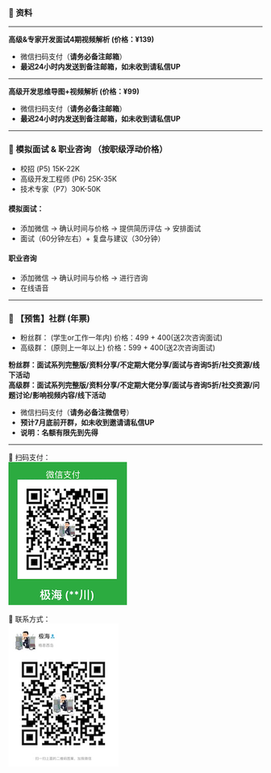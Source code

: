 ### ️🌟 资料
------
**高级&专家开发面试4期视频解析 (价格：¥139)**
- 微信扫码支付（**请务必备注邮箱**） 
- **最迟24小时内发送到备注邮箱，如未收到请私信UP**

------
**高级开发思维导图+视频解析 (价格：¥99)**
- 微信扫码支付（**请务必备注邮箱**） 
- **最迟24小时内发送到备注邮箱，如未收到请私信UP**

------
###  🌟 模拟面试 & 职业咨询 （按职级浮动价格）
- 校招 (P5)  15K-22K <br>
- 高级开发工程师 (P6) 25K-35K <br>
- 技术专家（P7）30K-50K <br>

#### 模拟面试：
- 添加微信 -> 确认时间与价格 -> 提供简历评估 -> 安排面试
- 面试（60分钟左右）+ 复盘与建议（30分钟）

#### 职业咨询
- 添加微信 -> 确认时间与价格 -> 进行咨询
- 在线语音

------

###  🌟 【预售】社群 (年票)
- 粉丝群： (学生or工作一年内)  价格：499 + 400(送2次咨询面试)<br>
- 高级群： (原则上一年以上) 价格：599 + 400(送2次咨询面试)<br>

**粉丝群：面试系列完整版/资料分享/不定期大佬分享/面试与咨询5折/社交资源/线下活动** <br>
**高级群：面试系列完整版/资料分享/不定期大佬分享/面试与咨询5折/社交资源/问题讨论/影响视频内容/线下活动**

- 微信扫码支付（**请务必备注微信号**） 
- **预计7月底前开群，如未收到邀请请私信UP**
- **说明：名额有限先到先得**

------
🌟 扫码支付：<br>
![Pay](img/PaymentCode.jpeg)

🌟 联系方式： <br>
![weChat](img/weChat.jpeg)
